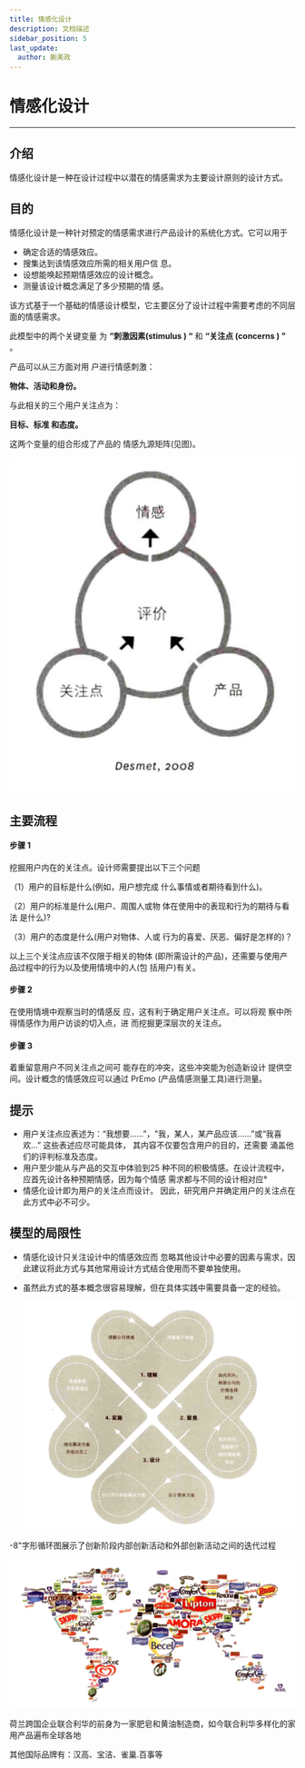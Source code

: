 ```yaml
---
title: 情感化设计
description: 文档描述
sidebar_position: 5
last_update:
  author: 蒯美政
---
```


# 情感化设计

------

## 介绍

情感化设计是一种在设计过程中以潜在的情感需求为主要设计原则的设计方式。

## 目的

情感化设计是一种针对预定的情感需求进行产品设计的系统化方式。它可以用于

- 确定合适的情感效应。
- 搜集达到该情感效应所需的相关用户信 息。
- 设想能唤起预期情感效应的设计概念。
- 测量该设计概念满足了多少预期的情 感。

该方式基于一个基础的情感设计模型，它主要区分了设计过程中需要考虑的不同层 面的情感需求。

此模型中的两个关键变量 为 **“刺激因素(stimulus ) “** 和 **“关注点 (concerns ) "** 。

产品可以从三方面对用 户进行情感刺激：

**物体、活动和身份。**

与此相关的三个用户关注点为：

**目标、标准 和态度。**

这两个变量的组合形成了产品的 情感九源矩阵(见图)。

![Untitled](情感化设计.assets/1.jpg)

## 主要流程

#### 步骤 1

挖掘用户内在的关注点。设计师需要提出以下三个问题

（1）用户的目标是什么(例如，用户想完成 什么事情或者期待看到什么)。

（2）用户的标准是什么(用户、周围人或物 体在使用中的表现和行为的期待与看法 是什么)?

（3）用户的态度是什么(用户对物体、人或 行为的喜爱、厌恶、偏好是怎样的)？

以上三个关注点应该不仅限于相关的物体 (即所需设计的产品)，还需要与使用产 品过程中的行为以及使用情境中的人(包 括用户)有关。

#### 步骤 2

在使用情境中观察当时的情感反 应，这有利于确定用户关注点。可以将观 察中所得情感作为用户访谈的切入点，进 而挖掘更深层次的关注点。

#### 步骤 3

着重留意用户不同关注点之间可 能存在的冲突，这些冲突能为创造新设计 提供空间。设计概念的情感效应可以通过 PrEmo (产品情感测量工具)进行测量。

## 提示

- 用户关注点应表述为：“我想要……”，"我，某人，某产品应该……”或“我喜欢…” 这些表述应尽可能具体， 其内容不仅要包含用户的目的，还需要 涌盖他们的评判标准及态度。
- 用户至少能从与产品的交互中体验到25 种不同的积极情感。在设计流程中，应首先设计各种预期情感，因为每个情感 需求都与不同的设计相对应°
- 情感化设计即为用户的关注点而设计。 因此，研究用户并确定用户的关注点在 此方式中必不可少。

## 模型的局限性

- 情感化设计只关注设计中的情感效应而 忽略其他设计中必要的因素与需求，因 此建议将此方式与其他常用设计方式结合使用而不要单独使用。

- 虽然此方式的基本概念很容易理解，但在具体实践中需要具备一定的经验。

  ![Untitled](情感化设计.assets/2.jpg)

-8"字形循环图展示了创新阶段内部创新活动和外部创新活动之间的迭代过程

![Untitled](情感化设计.assets/3.jpg)

荷兰跨国企业联合利华的前身为一家肥皂和黄油制造商，如今联合利华多样化的家用产品遍布全球各地

其他国际品牌有：汉高、宝洁、雀巢.百事等
